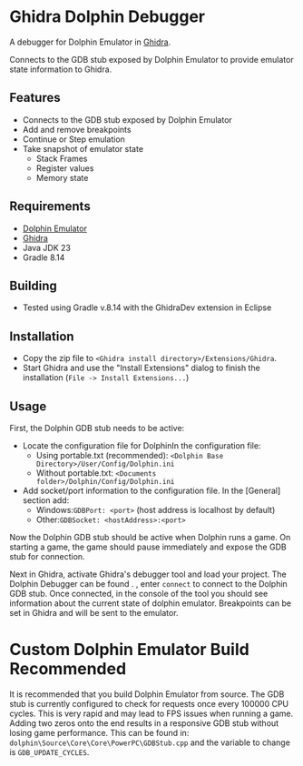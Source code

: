 # Ghidra Dolphin Debugger
A debugger for Dolphin Emulator in [Ghidra](https://github.com/NationalSecurityAgency/ghidra).

Connects to the GDB stub exposed by Dolphin Emulator to provide emulator state information to Ghidra.

## Features
- Connects to the GDB stub exposed by Dolphin Emulator
- Add and remove breakpoints
- Continue or Step emulation
- Take snapshot of emulator state
    - Stack Frames
    - Register values
    - Memory state

## Requirements
- [Dolphin Emulator](https://dolphin-emu.org/)
- [Ghidra](https://github.com/NationalSecurityAgency/ghidra/releases/tag/Ghidra_11.2.1_build)
- Java JDK 23
- Gradle 8.14
    
## Building
- Tested using Gradle v.8.14 with the GhidraDev extension in Eclipse

## Installation
- Copy the zip file to ``<Ghidra install directory>/Extensions/Ghidra``.
- Start Ghidra and use the "Install Extensions" dialog to finish the installation (``File -> Install Extensions...``)

## Usage
First, the Dolphin GDB stub needs to be active:
- Locate the configuration file for DolphinIn the configuration file:
    - Using portable.txt (recommended): ``<Dolphin Base Directory>/User/Config/Dolphin.ini``
    - Without portable.txt: ``<Documents folder>/Dolphin/Config/Dolphin.ini``
- Add socket/port information to the configuration file. In the [General] section add:
    - Windows:``GDBPort: <port>`` (host address is localhost by default)
    - Other:``GDBSocket: <hostAddress>:<port>``

Now the Dolphin GDB stub should be active when Dolphin runs a game. On starting a game, the game should pause immediately and expose the GDB stub for connection. 

Next in Ghidra, activate Ghidra's debugger tool and load your project. The Dolphin Debugger can be found . , enter ``connect`` to connect to the Dolphin GDB stub. Once connected, in the console of the tool you should see information about the current state of dolphin emulator. Breakpoints can be set in Ghidra and will be sent to the emulator.

# Custom Dolphin Emulator Build Recommended
It is recommended that you build Dolphin Emulator from source. The GDB stub is currently configured to check for requests once every 100000 CPU cycles. This is very rapid and may lead to FPS issues when running a game. Adding two zeros onto the end results in a responsive GDB stub without losing game performance. This can be found in: `dolphin\Source\Core\Core\PowerPC\GDBStub.cpp` and the variable to change is `GDB_UPDATE_CYCLES`.